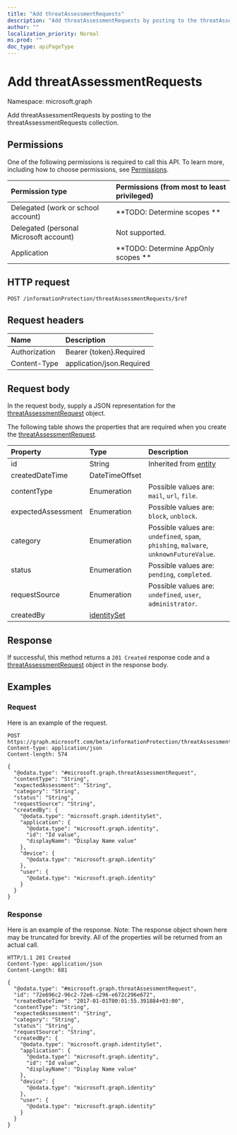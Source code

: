 ```yaml
---
title: "Add threatAssessmentRequests"
description: "Add threatAssessmentRequests by posting to the threatAssessmentRequests collection."
author: ""
localization_priority: Normal
ms.prod: ""
doc_type: apiPageType
---
```


# Add threatAssessmentRequests

Namespace: microsoft.graph

Add threatAssessmentRequests by posting to the threatAssessmentRequests collection.

## Permissions
One of the following permissions is required to call this API. To learn more, including how to choose permissions, see [Permissions](/concepts/permissions-reference.md).

|Permission type|Permissions (from most to least privileged)|
|:---|:---|
|Delegated (work or school account)|**TODO: Determine scopes **|
|Delegated (personal Microsoft account)|Not supported.|
|Application|**TODO: Determine AppOnly scopes **|

## HTTP request
<!-- {
  "blockType": "ignored"
}
-->
``` http
POST /informationProtection/threatAssessmentRequests/$ref
```

## Request headers
|Name|Description|
|:---|:---|
|Authorization|Bearer {token}.Required|
|Content-Type|application/json.Required|

## Request body
In the request body, supply a JSON representation for the [threatAssessmentRequest](../resources/threatassessmentrequest.md) object.

The following table shows the properties that are required when you create the [threatAssessmentRequest](../resources/threatassessmentrequest.md).

|Property|Type|Description|
|:---|:---|:---|
|id|String| Inherited from [entity](../resources/entity.md)|
|createdDateTime|DateTimeOffset||
|contentType|Enumeration| Possible values are: `mail`, `url`, `file`.|
|expectedAssessment|Enumeration| Possible values are: `block`, `unblock`.|
|category|Enumeration| Possible values are: `undefined`, `spam`, `phishing`, `malware`, `unknownFutureValue`.|
|status|Enumeration| Possible values are: `pending`, `completed`.|
|requestSource|Enumeration| Possible values are: `undefined`, `user`, `administrator`.|
|createdBy|[identitySet](../resources/identityset.md)||



## Response
If successful, this method returns a `201 Created` response code and a [threatAssessmentRequest](../resources/threatassessmentrequest.md) object in the response body.

## Examples

### Request
Here is an example of the request.
<!-- {
  "blockType": "request",
  "name": "create_threatassessmentrequest_from_"
}
-->
``` http
POST https://graph.microsoft.com/beta/informationProtection/threatAssessmentRequests
Content-type: application/json
Content-length: 574

{
  "@odata.type": "#microsoft.graph.threatAssessmentRequest",
  "contentType": "String",
  "expectedAssessment": "String",
  "category": "String",
  "status": "String",
  "requestSource": "String",
  "createdBy": {
    "@odata.type": "microsoft.graph.identitySet",
    "application": {
      "@odata.type": "microsoft.graph.identity",
      "id": "Id value",
      "displayName": "Display Name value"
    },
    "device": {
      "@odata.type": "microsoft.graph.identity"
    },
    "user": {
      "@odata.type": "microsoft.graph.identity"
    }
  }
}
```

### Response
Here is an example of the response. Note: The response object shown here may be truncated for brevity. All of the properties will be returned from an actual call.
<!-- {
  "blockType": "response",
  "truncated": true,
  "@odata.type": "microsoft.graph.threatassessmentrequest"
}
-->
``` http
HTTP/1.1 201 Created
Content-Type: application/json
Content-Length: 681

{
  "@odata.type": "#microsoft.graph.threatAssessmentRequest",
  "id": "72e696c2-96c2-72e6-c296-e672c296e672",
  "createdDateTime": "2017-01-01T00:01:55.391884+03:00",
  "contentType": "String",
  "expectedAssessment": "String",
  "category": "String",
  "status": "String",
  "requestSource": "String",
  "createdBy": {
    "@odata.type": "microsoft.graph.identitySet",
    "application": {
      "@odata.type": "microsoft.graph.identity",
      "id": "Id value",
      "displayName": "Display Name value"
    },
    "device": {
      "@odata.type": "microsoft.graph.identity"
    },
    "user": {
      "@odata.type": "microsoft.graph.identity"
    }
  }
}
```

